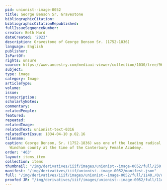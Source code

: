 ```yaml
---
pid: unionist--image-0052
title: George Benson Sr. Gravestone
bibliographicCitation: 
bibliographicCitationRepublished: 
fullIssueSequenceNumber: 
creator: Beth Hurd
dateCreated: '2023'
description: Gravestone of George Benson Sr. (1752-1836)
language: English
publisher: 
IsPartOf: 
rights: unsure
source: https://www.ancestry.com/mediaui-viewer/collection/1030/tree/9618201/person/192418388400/media/d3ec20ab-0f96-461e-97aa-a476b0918557?_phsrc=ZOy738&_phstart=successSource
subject: 
type: image
category: Image
articleType: 
volume: 
issue: 
transcription: 
scholarlyNotes: 
commentary: 
relatedPeople: 
featured: 
repeated: 
relatedImage: 
relatedText: unionist-text-0316
relatedTextIssue: 1834-04-10 p.02.16
filename: 
caption: George Benson, Sr. (1752-1836) was one of the leading radical thinkers in
  Windham county at the time of the Canterbury Female Academy.
order: '463'
layout: items_item
collection: items
thumbnail: "/img/derivatives/iiif/images/unionist--image-0052/full/250,/0/default.jpg"
manifest: "/img/derivatives/iiif/unionist--image-0052/manifest.json"
full: "/img/derivatives/iiif/images/unionist--image-0052/full/1140,/0/default.jpg"
proofed JR: "/img/derivatives/iiif/images/unionist--image-0052/full/1140,/0/default.jpg"
---
```

